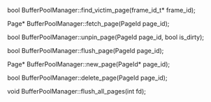 bool BufferPoolManager::find_victim_page(frame_id_t* frame_id);

Page* BufferPoolManager::fetch_page(PageId page_id);

bool BufferPoolManager::unpin_page(PageId page_id, bool is_dirty);

bool BufferPoolManager::flush_page(PageId page_id);

Page* BufferPoolManager::new_page(PageId* page_id);

bool BufferPoolManager::delete_page(PageId page_id);

void BufferPoolManager::flush_all_pages(int fd);